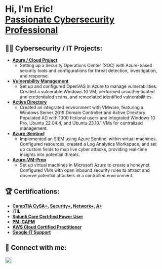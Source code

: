 <h1>Hi, I'm Eric! <br/> <a href="https://www.linkedin.com/in/eric-quang/"> Passionate Cybersecurity Professional</a>

<h2>👨‍💻 Cybersecurity / IT Projects:</h2>

- <b>[Azure / Cloud Project](https://github.com/EricJr69/Azure-SOC-Honeynet)</b>
  - Setting up a Security Operations Center (SOC) with Azure-based security tools and configurations for threat detection, investigation, and response.
- <b>[Vulnerability Management](https://github.com/EricJr69/Vulnerability-Management)</b>
  - Set up and configured OpenVAS in Azure to manage vulnerabilities. Created a vulnerable Windows 10 VM, performed unauthenticated and credentialed scans, and remediated identified vulnerabilities.
- <b>[Active Directory](https://github.com/EricJr69/Active-Directory)</b>
  - Created an integrated environment with VMware, featuring a Windows Server 2019 Domain Controller and Active Directory. Populated AD with 1000 fictional users and integrated Windows 10 Pro, Ubuntu 22.04.4, and Ubuntu 23.10.1 VMs for centralized management.
- <b>[Azure-Sentinel](https://github.com/EricJr69/Azure-Sentinel)</b>
  - Implemented an SIEM using Azure Sentinel within virtual machines. Configured resources, created a Log Analytics Workspace, and set up custom fields to map live cyber attacks, providing real-time insights into potential threats.
- <b>[Azure-VM-Prep](https://github.com/EricJr69/Azure-VM-Prep)</b>
  - Set up virtual machines in Microsoft Azure to create a honeynet. Configured VMs with open inbound security rules to attract and observe potential attackers in a controlled environment.

<h2>🏆 Certifications:</h2>

- <b>[CompTIA CySA+](https://www.credly.com/earner/earned/badge/9aacb1af-7af8-460c-91ae-0637b0d3ec97), [Security+](https://www.credly.com/earner/earned/badge/40997b1d-3906-4b8b-82b3-33766a867c60), [Network+](https://www.credly.com/earner/earned/badge/fa50d266-0820-42c1-8c6a-94c1422797ed), [A+](https://www.credly.com/earner/earned/badge/eff193c7-9550-44b4-bee6-60ca7fbf267f)</b>
- <b>ITIL</b>
- <b>[Splunk Core Certified Power User](https://www.credly.com/earner/earned/badge/9ab3e790-9d88-4a37-9ff8-ceceff98b2c9)</b>
- <b>[PMI CAPM](https://www.credly.com/earner/earned/badge/e01dd471-a7c4-4c20-8866-82da866e3254)</b>
- <b>[AWS Cloud Certified Practitioner](https://www.credly.com/earner/earned/badge/669ee1ac-53c2-4cd7-84a1-69cecec88dde)</b>
- <b>[Google IT Support](https://www.credly.com/badges/ebe439f3-f532-4e7a-8988-048382d6c4bb/linked_in_profile)</b> 

<h2> 🤳 Connect with me:</h2>

[<img align="left" alt="JoshMadakor | LinkedIn" width="22px" src="https://cdn.jsdelivr.net/npm/simple-icons@v3/icons/linkedin.svg" />][linkedin]

[linkedin]: https://linkedin.com/in/eric-quang
